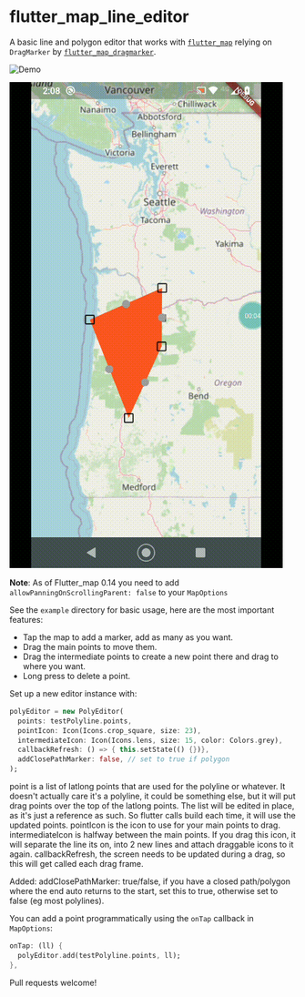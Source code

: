 # flutter_map_line_editor

A basic line and polygon editor that works with [`flutter_map`](https://github.com/fleaflet/flutter_map/) relying on `DragMarker` by [`flutter_map_dragmarker`](https://github.com/ibrierley/flutter_map_dragmarker).

![Demo](https://user-images.githubusercontent.com/3901173/84055684-18e02300-a9ad-11ea-8ee6-cbcfbf361391.gif)

![Demo](./line_editor_poly.gif)

**Note**: As of Flutter_map 0.14 you need to add `allowPanningOnScrollingParent: false` to your `MapOptions`

See the `example` directory for basic usage, here are the most important features:

- Tap the map to add a marker, add as many as you want.
- Drag the main points to move them.
- Drag the intermediate points to create a new point there and drag to where you want.
- Long press to delete a point.

Set up a new editor instance with:

```dart
polyEditor = new PolyEditor(
  points: testPolyline.points,
  pointIcon: Icon(Icons.crop_square, size: 23),
  intermediateIcon: Icon(Icons.lens, size: 15, color: Colors.grey),
  callbackRefresh: () => { this.setState(() {})},
  addClosePathMarker: false, // set to true if polygon
);
```

point is a list of latlong points that are used for the polyline or whatever. It doesn't actually care it's a polyline, it could be something else, but it will put drag points over the top of the latlong points. The list will be edited in place, as it's just a reference as such. So flutter calls build each time, it will use the updated points.
pointIcon is the icon to use for your main points to drag.
intermediateIcon is halfway between the main points. If you drag this icon, it will separate the line its on, into 2 new lines and attach draggable icons to it again.
callbackRefresh, the screen needs to be updated during a drag, so this will get called each drag frame.

Added: addClosePathMarker: true/false, if you have a closed path/polygon where the end auto returns to the start, set this to true, otherwise set to false (eg most polylines).

You can add a point programmatically using the `onTap` callback in `MapOptions`:

```dart
onTap: (ll) {
  polyEditor.add(testPolyline.points, ll);
},
 ```


Pull requests welcome!
